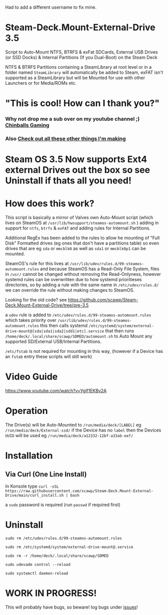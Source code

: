 
Had to add a different username to fix mine.

# Steam-Deck.Mount-External-Drive 3.5
Script to Auto-Mount NTFS, BTRFS & exFat SDCards, External USB Drives (or SSD Docks) & Internal Partitions (If you Dual-Boot) on the Steam Deck

NTFS & BTRFS Partitions containing a SteamLibrary at root level or in a folder named `SteamLibrary` will automatically be added to Steam, exFAT isn't supported as a SteamLibrary but will be Mounted for use with other Launchers or for Media/ROMs etc.

# "This is cool! How can I thank you?"
### Why not drop me a sub over on my youtube channel ;) [Chinballs Gaming](https://www.youtube.com/chinballsTV?sub_confirmation=1)

### Also [Check out all these other things I'm making](https://github.com/scawp/Steam-Deck.Tools-List)


# Steam OS 3.5 Now supports Ext4 external Drives out the box so see **Uninstall** if thats all you need!

# How does this work?

This script is basically a mirror of Valves own Auto-Mount script (which lives on SteamOS at `/usr/lib/hwsupport/steamos-automount.sh` ) adding in support for `ntfs`, `btrfs` & `exFAT` and adding rules for Internal Partitions.

Additional RegEx has been added to the rules to allow he mounting of "Full Disk" Formatted drives (eg ones that don't have a partitions table) so even drives that are eg `sda` or `mmcblk0` as well as `sda1` or `mmcblk0p1` can be mounted.

SteamOS's rule for this lives at `/usr/lib/udev/rules.d/99-steamos-automount.rules` and because SteamOS has a Read-Only File System, files in `/usr/` cannot be changed without removing the Read-Onlyness, however systemd rules can be overwritten due to how systemd prioritieses directories, so by adding a rule with the same name in `/etc/udev/rules.d/` we can override the rule without making changes to SteamOS.

Looking for the old code? see https://github.com/scawp/Steam-Deck.Mount-External-Drive/tree/pre-3.5

a `udev` rule is added to `/etc/udev/rules.d/99-steamos-automount.rules` which takes priority over `/usr/lib/udev/rules.d/99-steamos-automount.rules` 
this then calls systemd `/etc/systemd/system/external-drive-mount@[sda|sda1|sda2|sdd1|etc].service`
that then runs `/home/deck/.local/share/scawp/SDMED/automount.sh` to Auto Mount any supported SD/External USB/Internal Partitions.

`/etc/fstab` is not required for mounting in this way, (however if a Device has an `fstab` entry these scripts will still work)

# Video Guide

https://www.youtube.com/watch?v=Yglf1EKBv2A

# Operation

The Drive(s) will be Auto-Mounted to `/run/media/deck/[LABEL]` eg `/run/media/deck/External-ssd/` if the Device has no `label` then the Devices `UUID` will be used eg `/run/media/deck/a12332-12bf-a33ab-eef/`

# Installation

## Via Curl (One Line Install)

In Konsole type `curl -sSL https://raw.githubusercontent.com/scawp/Steam-Deck.Mount-External-Drive/main/curl_install.sh | bash`

a `sudo` password is required (run `passwd` if required first)

# Uninstall

`sudo rm /etc/udev/rules.d/99-steamos-automount.rules`

`sudo rm /etc/systemd/system/external-drive-mount@.service`

`sudo rm -r /home/deck/.local/share/scawp/SDMED`

`sudo udevadm control --reload`

`sudo systemctl daemon-reload`

# WORK IN PROGRESS!

This will probably have bugs, so beware! log bugs under [issues](https://github.com/scawp/Steam-Deck.Mount-External-Drive/issues)!
